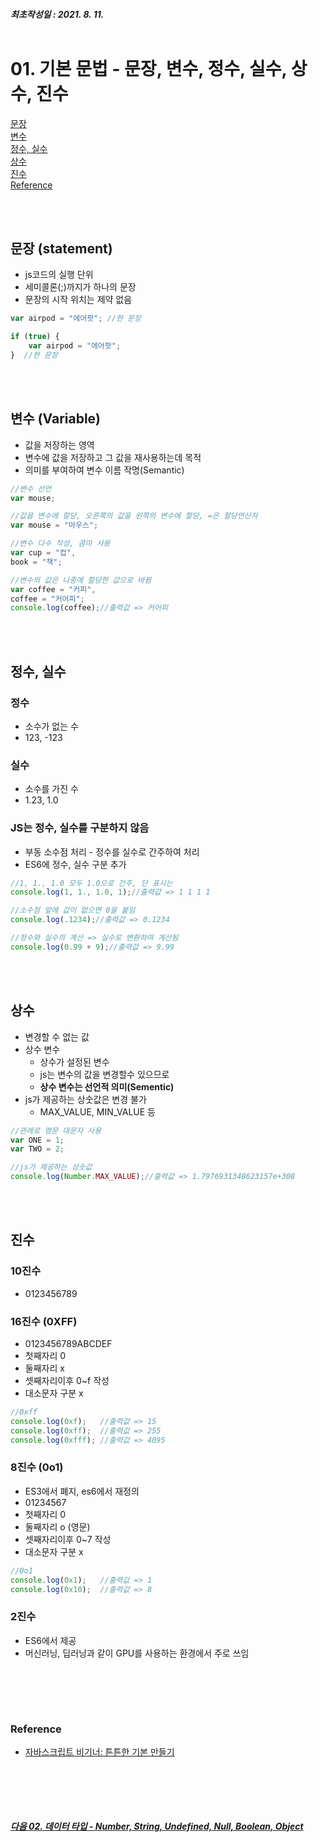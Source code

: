 ##### 최초작성일 : 2021. 8. 11.<br><br>
# 01. 기본 문법 - 문장, 변수, 정수, 실수, 상수, 진수
[문장](#문장)  
[변수](#변수)  
[정수, 실수](#정수-실수)  
[상수](#상수)  
[진수](#진수)  
[Reference](#reference)

<br><br>

## **문장 (statement)**
- js코드의 실행 단위
- 세미콜론(;)까지가 하나의 문장
- 문장의 시작 위치는 제약 없음

```js
var airpod = "에어팟";	//한 문장

if (true) {
	var airpod = "에어팟";
}  //한 문장
```

<br><br>

## **변수 (Variable)**
- 값을 저장하는 영역
- 변수에 값을 저장하고 그 값을 재사용하는데 목적
- 의미를 부여하여 변수 이름 작명(Semantic)

```js
//변수 선언
var mouse;

//값을 변수에 할당, 오른쪽의 값을 왼쪽의 변수에 할당, =은 할당연산자
var mouse = "마우스";

//변수 다수 작성, 콤마 사용
var cup = "컵",
book = "책";

//변수의 값은 나중에 할당한 값으로 바뀜
var coffee = "커피",
coffee = "커어피";
console.log(coffee);//출력값 => 커어피
```

<br><br>

## **정수, 실수**

### **정수**
- 소수가 없는 수
- 123, -123

### **실수**
- 소수를 가진 수
- 1.23, 1.0

### JS는 정수, 실수를 구분하지 않음
- 부동 소수점 처리 - 정수를 실수로 간주하여 처리
- ES6에 정수, 실수 구분 추가

```js
//1, 1., 1.0 모두 1.0으로 간주, 단 표시는
console.log(1, 1., 1.0, 1);//출력값 => 1 1 1 1

//소수점 앞에 값이 없으면 0을 붙임
console.log(.1234);//출력값 => 0.1234

//정수와 실수의 계산 => 실수로 변환하여 계산됨
console.log(0.99 + 9);//출력값 => 9.99
```

<br><br>

## **상수**
- 변경할 수 없는 값
- 상수 변수
  - 상수가 설정된 변수
  - js는 변수의 값을 변경할수 있으므로
  - **상수 변수는 선언적 의미(Sementic)**
- js가 제공하는 상숫값은 변경 불가
  - MAX_VALUE, MIN_VALUE 등
```js
//관례로 영문 대문자 사용
var ONE = 1;
var TWO = 2;

//js가 제공하는 상숫값
console.log(Number.MAX_VALUE);//출력값 => 1.7976931348623157e+308
```




<br><br>

## **진수**

### **10진수**
- 0123456789

### **16진수 (0XFF)**
- 0123456789ABCDEF
- 첫째자리 0
- 둘째자리 x
- 셋째자리이후 0~f 작성
- 대소문자 구분 x
```js
//0xff
console.log(0xf);	//출력값 => 15
console.log(0xff);  //출력값 => 255
console.log(0xfff); //출력값 => 4095
```

### **8진수 (0o1**)
- ES3에서 폐지, es6에서 재정의
- 01234567
- 첫째자리 0
- 둘째자리 o (영문)
- 셋째자리이후 0~7 작성
- 대소문자 구분 x
```js
//0o1
console.log(0x1);	//출력값 => 1
console.log(0x10);  //출력값 => 8
```

### **2진수**
- ES6에서 제공
- 머신러닝, 딥러닝과 같이 GPU를 사용하는 환경에서 주로 쓰임





<br><br>
---
### **Reference**
- [자바스크립트 비기너: 튼튼한 기본 만들기](https://www.inflearn.com/course/%EC%9E%90%EB%B0%94%EC%8A%A4%ED%81%AC%EB%A6%BD%ED%8A%B8-%EB%B9%84%EA%B8%B0%EB%84%88)

<br><br>
---
##### [다음 02. 데이터 타입 - Number, String, Undefined, Null, Boolean, Object](https://github.com/mansaout/TIL/blob/main/Javascript/02_basic_data_type.md)